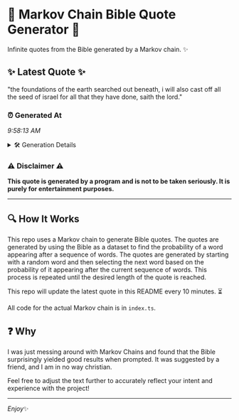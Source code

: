 # 📖 Markov Chain Bible Quote Generator 📖

Infinite quotes from the Bible generated by a Markov chain. ✨

## ✨ Latest Quote ✨
"the foundations of the earth searched out beneath, i will also cast off all the seed of israel for all that they have done, saith the lord."

### ⏰ Generated At
*9:58:13 AM*

<details>
    <summary>🛠️ Generation Details</summary>
    <p>
        <strong>🌱 Seed:</strong> the<br>
        <strong>🔄 Iterations:</strong> 26<br>
        <strong>📜 Context History:</strong><br>[ the ]: foundations<br>[ the, foundations ]: of<br>[ the, foundations, of ]: the<br>[ the, foundations, of, the ]: earth<br>[ the, foundations, of, the, earth ]: searched<br>[ the, foundations, of, the, earth, searched ]: out<br>[ foundations, of, the, earth, searched, out ]: beneath,<br>[ of, the, earth, searched, out, beneath, ]: i<br>[ the, earth, searched, out, beneath,, i ]: will<br>[ earth, searched, out, beneath,, i, will ]: also<br>[ searched, out, beneath,, i, will, also ]: cast<br>[ out, beneath,, i, will, also, cast ]: off<br>[ beneath,, i, will, also, cast, off ]: all<br>[ i, will, also, cast, off, all ]: the<br>[ will, also, cast, off, all, the ]: seed<br>[ also, cast, off, all, the, seed ]: of<br>[ cast, off, all, the, seed, of ]: israel<br>[ off, all, the, seed, of, israel ]: for<br>[ all, the, seed, of, israel, for ]: all<br>[ the, seed, of, israel, for, all ]: that<br>[ seed, of, israel, for, all, that ]: they<br>[ of, israel, for, all, that, they ]: have<br>[ israel, for, all, that, they, have ]: done,<br>[ for, all, that, they, have, done, ]: saith<br>[ all, that, they, have, done,, saith ]: the<br>[ that, they, have, done,, saith, the ]: lord.<br>
    </p>
</details>

### ⚠️ Disclaimer ⚠️
**This quote is generated by a program and is not to be taken seriously. It is purely for entertainment purposes.**

---

## 🔍 How It Works

This repo uses a Markov chain to generate Bible quotes. The quotes are generated by using the Bible as a dataset to find the probability of a word appearing after a sequence of words. The quotes are generated by starting with a random word and then selecting the next word based on the probability of it appearing after the current sequence of words. This process is repeated until the desired length of the quote is reached.

This repo will update the latest quote in this README every 10 minutes. ⏳

All code for the actual Markov chain is in `index.ts`.

## ❓ Why

I was just messing around with Markov Chains and found that the Bible surprisingly yielded good results when prompted. 
It was suggested by a friend, and I am in no way christian.

Feel free to adjust the text further to accurately reflect your intent and experience with the project!

---

*Enjoy*✨
